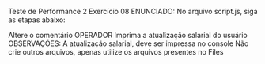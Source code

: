Teste de Performance 2
Exercício 08
ENUNCIADO:
No arquivo script.js, siga as etapas abaixo:

Altere o comentário OPERADOR
Imprima a atualização salarial do usuário
OBSERVAÇÕES:
A atualização salarial, deve ser impressa no console
Não crie outros arquivos, apenas utilize os arquivos presentes no Files
